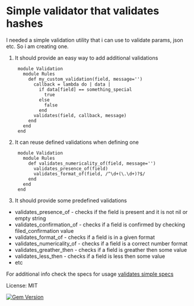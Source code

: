 # Simple validator that validates hashes

I needed a simple validation utility that i can use to validate params,
json etc. So i am creating one.

1. It should provide an easy way to add additional validations

        module Validation
          module Rules
            def my_custom_validation(field, message='')
              callback = lambda do | data |
                if data[field] == something_special
                  true
                else
                  false
                end
              validates(field, callback, message)
            end
          end
        end

2. It can reuse defined validations when defining one

        module Validation
          module Rules
            def validates_numericality_of(field, message='')
              validates_presence_of(field)
              validates_format_of(field, /^\d+(\.\d+)?$/
            end
          end
        end

3. It should provide some predefined validations
  * validates_presence_of - checks if the field is present and it is not nil or empty string
  * validates_confirmation_of - checks if a field is confirmed by checking filed\_confirmation value
  * validates_format_of - checks if a field is in a given format
  * validates_numericality_of - checks if a field is a correct number format
  * validates_greather_then - checks if a field is greather then some value
  * validates_less_then - checks if a field is less then some value
  * etc

For additional info check the specs for usage [validates simple specs](https://github.com/sirfilip/validates_simple/blob/master/spec/validation_spec.rb)


License: MIT

[![Gem Version](https://badge.fury.io/rb/validates_simple.png)](http://badge.fury.io/rb/validates_simple)
